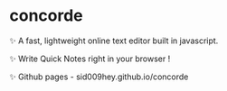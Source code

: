 # concorde
:sparkles: A fast, lightweight online text editor built in javascript.

:sparkles: Write Quick Notes right in your browser !

:sparkles: Github pages - sid009hey.github.io/concorde
